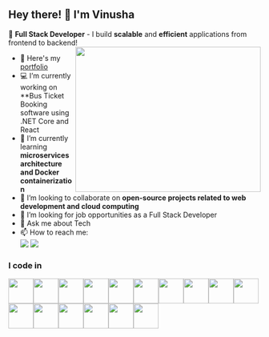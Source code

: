 ## Hey there! 👋 I'm **Vinusha**  
🚀 **Full Stack Developer** - I build **scalable** and **efficient** applications from frontend to backend!  
<img align = "right" width="370" height="290" src="https://media3.giphy.com/media/1XCcD9VLQZ2Io/giphy.gif?cid=e3b0c4429d244b90c54eb933b63f46403767873d4d4f42e9&rid=giphy.gif">
- 🔭 Here's my [portfolio](https://vinusha-chandravel.netlify.app/)
- 💻 I’m currently working on **Bus Ticket Booking software using .NET Core and React
- 🌱 I’m currently learning **microservices architecture and Docker containerization**
- 👯 I’m looking to collaborate on **open-source projects related to web development and cloud computing**
- 🤔 I’m looking for job opportunities as a Full Stack Developer
- 💬 Ask me about Tech
- 📫 How to reach me:
  <br/>**[<img src="https://media2.dev.to/dynamic/image/width=800%2Cheight=%2Cfit=scale-down%2Cgravity=auto%2Cformat=auto/https%3A%2F%2Fimg.shields.io%2Fbadge%2FLinkedIn-0077B5%3Fstyle%3Dfor-the-badge%26logo%3Dlinkedin%26logoColor%3Dwhite"/>](https://www.linkedin.com/in/vinusha-chandravel-5003b0287/)** [<img src="https://img.shields.io/badge/Gmail-D14836?style=for-the-badge&logo=gmail&logoColor=white"/>](mailto:vinushachandravel03@gmail.com)

### I code in
<img height="50" width="50" src="https://img.icons8.com/?size=100&id=1BC75jFEBED6&format=png&color=000000"/><img height="50" width="50" src="https://img.icons8.com/?size=100&id=45490&format=png&color=000000"/><img height="50" width="50" src="https://img.icons8.com/?size=100&id=90519&format=png&color=000000"/><img height="50" width="50" src="https://img.icons8.com/?size=100&id=13679&format=png&color=000000"/><img height="50" width="50" src="https://img.icons8.com/?size=100&id=123603&format=png&color=000000"/><img height="50" width="50" src="https://img.icons8.com/?size=100&id=71257&format=png&color=000000"/><img height="50" width="50" src="https://img.icons8.com/?size=100&id=20909&format=png&color=000000"/><img height="50" width="50" src="https://img.icons8.com/?size=100&id=7gdY5qNXaKC0&format=png&color=000000"/><img height="50" width="50" src="https://img.icons8.com/?size=100&id=108784&format=png&color=000000"/><img height="50" width="50" src="https://img.icons8.com/?size=100&id=hsPbhkOH4FMe&format=png&color=000000"/><img height="50" width="50" src="https://img.icons8.com/?size=100&id=40669&format=png&color=000000"/><img height="50" width="50" src="https://img.icons8.com/?size=100&id=13441&format=png&color=000000"/><img height="50" width="50" src="https://img.icons8.com/?size=100&id=UFXRpPFebwa2&format=png&color=000000"/><img height="50" width="50" src="https://img.icons8.com/?size=100&id=laYYF3dV0Iew&format=png&color=000000"/><img height="50" width="50" src="https://img.icons8.com/?size=100&id=62452&format=png&color=000000"/><img height="50" width="50" src="https://img.icons8.com/?size=100&id=tBBf3P8HL0vR&format=png&color=000000"/>



